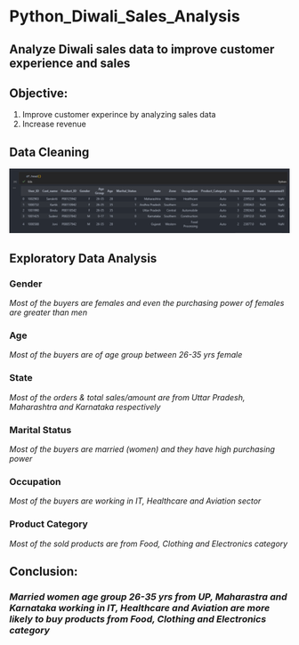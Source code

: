 # Python_Diwali_Sales_Analysis

## Analyze Diwali sales data to improve customer experience and sales

## Objective: 
1. Improve customer experince by analyzing sales data
2. Increase revenue

## Data Cleaning

![GitHub Logo](https://github.com/tanjidul-robin/media_upload/blob/main/Screenshot%202023-10-03%20143737.png?raw=true)

## Exploratory Data Analysis

### Gender
*Most of the buyers are females and even the purchasing power of females are greater than men*

### Age
*Most of the buyers are of age group between 26-35 yrs female*

### State
*Most of the orders & total sales/amount are from Uttar Pradesh, Maharashtra and Karnataka respectively*

### Marital Status
*Most of the buyers are married (women) and they have high purchasing power*

### Occupation
*Most of the buyers are working in IT, Healthcare and Aviation sector*

### Product Category
*Most of the sold products are from Food, Clothing and Electronics category*

## Conclusion:

### *Married women age group 26-35 yrs from UP, Maharastra and Karnataka working in IT, Healthcare and Aviation are more likely to buy products from Food, Clothing and Electronics category*
